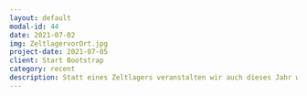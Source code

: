 ```yaml
---
layout: default
modal-id: 44
date: 2021-07-02
img: ZeltlagervorOrt.jpg
project-date: 2021-07-05
client: Start Bootstrap
category: recent
description: Statt eines Zeltlagers veranstalten wir auch dieses Jahr wieder eine Ferienfreizeit vor Ort im Gemeindegarten. WIr werden in der ersten und der letzten Ferienwoche mit den Kindern Basteln, Spielen und gemeinsam Mittagessen. Das Angebot gilt für Kinder von 8 bis 13 Jahren. Falls auch Ihr Kind Interesse hat mit zu machen nehmen Sie gerne Kontakt auf! 
---
```

